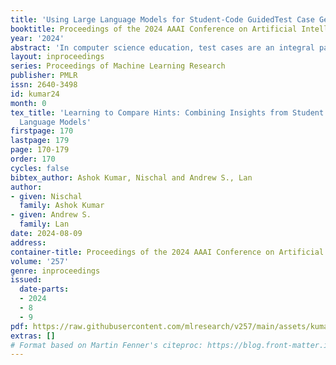 ```yaml
---
title: 'Using Large Language Models for Student-Code GuidedTest Case Generation in Computer Science Education'
booktitle: Proceedings of the 2024 AAAI Conference on Artificial Intelligence
year: '2024'
abstract: 'In computer science education, test cases are an integral part of programming assignments since they can be used as assessment items to test students' programming knowledgeand provide personalized feedback on student-written code. The goal of our work is to propose a fully automated approach for test case generation that can accurately measure student knowledge, which is important for two reasons. First, manually constructing testcases requires expert knowledge and is a labor-intensive process. Second, developing test cases for students, especially those who are novice programmers, is significantly different from those oriented toward professional-level software developers. Therefore, we need an automated process for test case generation to assess student knowledge and provide feedback. In this work, we propose a large language model-based approach to automatically generate test cases and show that they are good measures of student knowledge, using a publicly available dataset that contains student-written Java code. We also discuss future research directions centered on using test cases to help students.'
layout: inproceedings
series: Proceedings of Machine Learning Research
publisher: PMLR
issn: 2640-3498
id: kumar24
month: 0
tex_title: 'Learning to Compare Hints: Combining Insights from Student Logs and Large
  Language Models'
firstpage: 170
lastpage: 179
page: 170-179
order: 170
cycles: false
bibtex_author: Ashok Kumar, Nischal and Andrew S., Lan
author:
- given: Nischal
  family: Ashok Kumar
- given: Andrew S.
  family: Lan
date: 2024-08-09
address:
container-title: Proceedings of the 2024 AAAI Conference on Artificial Intelligence
volume: '257'
genre: inproceedings
issued:
  date-parts:
  - 2024
  - 8
  - 9
pdf: https://raw.githubusercontent.com/mlresearch/v257/main/assets/kumar24/kumar24.pdf
extras: []
# Format based on Martin Fenner's citeproc: https://blog.front-matter.io/posts/citeproc-yaml-for-bibliographies/
---
```

